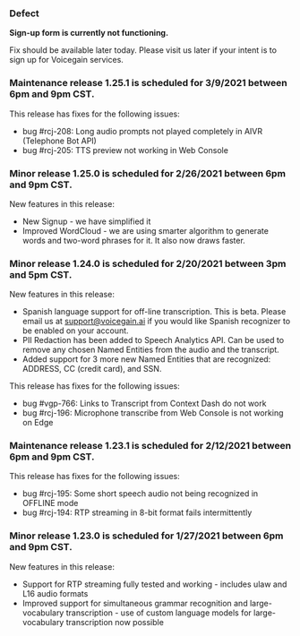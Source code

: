 ### Defect

**Sign-up form is currently not functioning.**

 Fix should be available later today. Please visit us later if your intent is to sign up for Voicegain services.

### Maintenance release 1.25.1 is scheduled for 3/9/2021 between 6pm and 9pm CST.

This release has fixes for the following issues:
* bug #rcj-208: Long audio prompts not played completely in AIVR (Telephone Bot API)
* bug #rcj-205: TTS preview not working in Web Console

### Minor release 1.25.0 is scheduled for 2/26/2021 between 6pm and 9pm CST.

New features in this release:
* New Signup - we have simplified it
* Improved WordCloud - we are using smarter algorithm to generate words and two-word phrases for it. It also now draws faster. 

### Minor release 1.24.0 is scheduled for 2/20/2021 between 3pm and 5pm CST.

New features in this release:
* Spanish language support for off-line transcription. This is beta. Please email us at support@voicegain.ai if you would like Spanish recognizer to be enabled on your account.
* PII Redaction has been added to Speech Analytics API. Can be used to remove any chosen Named Entities from the audio and the transcript.
* Added support for 3 more new Named Entities that are recognized: ADDRESS, CC (credit card), and SSN. 

This release has fixes for the following issues:
* bug #vgp-766: Links to Transcript from Context Dash do not work
* bug #rcj-196: Microphone transcribe from Web Console is not working on Edge

### Maintenance release 1.23.1 is scheduled for 2/12/2021 between 6pm and 9pm CST.

This release has fixes for the following issues:
* bug #rcj-195: Some short speech audio not being recognized in OFFLINE mode
* bug #rcj-194: RTP streaming in 8-bit format fails intermittently


### Minor release 1.23.0 is scheduled for 1/27/2021 between 6pm and 9pm CST.

New features in this release:
* Support for RTP streaming fully tested and working - includes ulaw and L16 audio formats
* Improved support for simultaneous grammar recognition and large-vocabulary transcription - use of custom language models for large-vocabulary transcription now possible









































